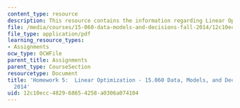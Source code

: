 ```yaml
---
content_type: resource
description: This resource contains the information regarding Linear Optimization.
file: /media/courses/15-060-data-models-and-decisions-fall-2014/12c10ecc482968654258a0306a074104_MIT15_060F14_HW5-F14.pdf
file_type: application/pdf
learning_resource_types:
- Assignments
ocw_type: OCWFile
parent_title: Assignments
parent_type: CourseSection
resourcetype: Document
title: 'Homework 5:  Linear Optimization - 15.060 Data, Models, and Decisions - Fall
  2014'
uid: 12c10ecc-4829-6865-4258-a0306a074104
---
```

